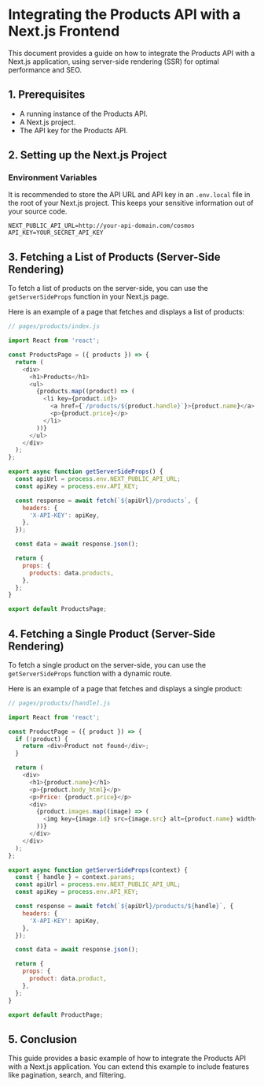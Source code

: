 # Integrating the Products API with a Next.js Frontend

This document provides a guide on how to integrate the Products API with a Next.js application, using server-side rendering (SSR) for optimal performance and SEO.

## 1. Prerequisites

- A running instance of the Products API.
- A Next.js project.
- The API key for the Products API.

## 2. Setting up the Next.js Project

### Environment Variables

It is recommended to store the API URL and API key in an `.env.local` file in the root of your Next.js project. This keeps your sensitive information out of your source code.

```
NEXT_PUBLIC_API_URL=http://your-api-domain.com/cosmos
API_KEY=YOUR_SECRET_API_KEY
```

## 3. Fetching a List of Products (Server-Side Rendering)

To fetch a list of products on the server-side, you can use the `getServerSideProps` function in your Next.js page.

Here is an example of a page that fetches and displays a list of products:

```javascript
// pages/products/index.js

import React from 'react';

const ProductsPage = ({ products }) => {
  return (
    <div>
      <h1>Products</h1>
      <ul>
        {products.map((product) => (
          <li key={product.id}>
            <a href={`/products/${product.handle}`}>{product.name}</a>
            <p>{product.price}</p>
          </li>
        ))}
      </ul>
    </div>
  );
};

export async function getServerSideProps() {
  const apiUrl = process.env.NEXT_PUBLIC_API_URL;
  const apiKey = process.env.API_KEY;

  const response = await fetch(`${apiUrl}/products`, {
    headers: {
      'X-API-KEY': apiKey,
    },
  });

  const data = await response.json();

  return {
    props: {
      products: data.products,
    },
  };
}

export default ProductsPage;
```

## 4. Fetching a Single Product (Server-Side Rendering)

To fetch a single product on the server-side, you can use the `getServerSideProps` function with a dynamic route.

Here is an example of a page that fetches and displays a single product:

```javascript
// pages/products/[handle].js

import React from 'react';

const ProductPage = ({ product }) => {
  if (!product) {
    return <div>Product not found</div>;
  }

  return (
    <div>
      <h1>{product.name}</h1>
      <p>{product.body_html}</p>
      <p>Price: {product.price}</p>
      <div>
        {product.images.map((image) => (
          <img key={image.id} src={image.src} alt={product.name} width={image.width} height={image.height} />
        ))}
      </div>
    </div>
  );
};

export async function getServerSideProps(context) {
  const { handle } = context.params;
  const apiUrl = process.env.NEXT_PUBLIC_API_URL;
  const apiKey = process.env.API_KEY;

  const response = await fetch(`${apiUrl}/products/${handle}`, {
    headers: {
      'X-API-KEY': apiKey,
    },
  });

  const data = await response.json();

  return {
    props: {
      product: data.product,
    },
  };
}

export default ProductPage;
```

## 5. Conclusion

This guide provides a basic example of how to integrate the Products API with a Next.js application. You can extend this example to include features like pagination, search, and filtering.
